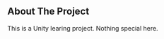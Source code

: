 <!-- ABOUT THE PROJECT -->
## About The Project

This is a Unity learing project. Nothing special here.


